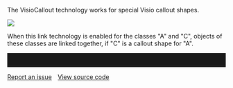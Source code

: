 The VisioCallout technology works for special Visio callout shapes.

![](//images.ctfassets.net/utx1h0gfm1om/ORgJeMGwIEqcGO8cwYaw4/c821a7b1a4df9de582079007d9c9f706/328799.png)

When this link technology is enabled for the classes "A" and "C",
objects of these classes are linked together, if "C" is a callout shape
for "A".
<hr style="padding-top:2rem" />
<a href="https://github.com/process4/docs/issues" target="_blank" class="bgw btn btn-primary btn-lg shadow-sm">Report an issue</a>
<a href="https://github.com/process4/docs" target="_blank" class="bgw btn btn-primary btn-lg shadow-sm" style="margin-left:10px;">View source code</a>